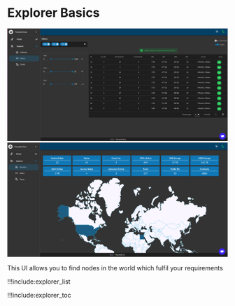 # Explorer Basics

![ ](../img/explorer_basics_.png)
![ ](../img/explorer_basics_2.png)

This UI allows you to find nodes in the world which fulfil your requirements

!!!include:explorer_list

!!!include:explorer_toc
